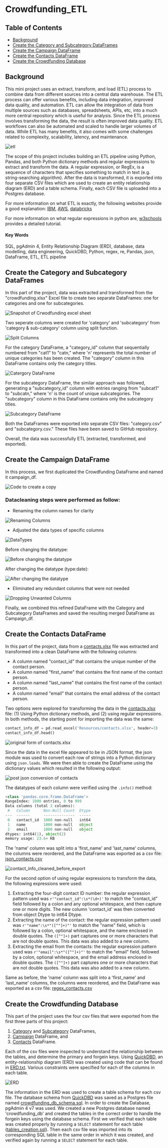 # Crowdfunding_ETL

## Table of Contents
* [Background](https://github.com/dspataru/Crowdfunding_ETL/blob/main/README.md#background)
* [Create the Category and Subcategory DataFrames](https://github.com/dspataru/Crowdfunding_ETL/blob/main/README.md#create-the-category-and-subcategory-dataframes)
* [Create the Campaign DataFrame](https://github.com/dspataru/Crowdfunding_ETL/blob/main/README.md#create-the-campaign-dataframe)
* [Create the Contacts DataFrame](https://github.com/dspataru/Crowdfunding_ETL/blob/main/README.md#create-the-contacts-dataframe)
* [Create the Crowdfunding Database](https://github.com/dspataru/Crowdfunding_ETL/blob/main/README.md#create-the-crowdfunding-database)

## Background

This mini project uses an extract, transform, and load (ETL) process to combine data from different sources into a central data warehouse. The ETL process can offer various benefits, including data integration, improved data quality, and automation. ETL can allow the integration of data from multiple sources such as databases, spreadsheets, APIs, etc, into a much more central repository which is useful for analysis. Since the ETL process involves transforming the data, the result is often improved data quality. ETL workflows can also be automated and scaled to handle larger volumes of data. While ETL has many benefits, it also comes with some challenges related to complexity, scalability, latency, and maintenance.

![etl](https://github.com/dspataru/Crowdfunding_ETL/blob/main/images/ETL.png)

The scope of this project includes building an ETL pipeline using Python, Pandas, and both Python dictionary methods and regular expressions to extract and transform the data. A regular expression, or RegEx, is a sequence of characters that specifies something to match in text (e.g. string-searching algorithm). After the data is transformed, it is exported into four separate CSV files which are used to create an entity relationship diagram (ERD) and a table schema. Finally, each CSV file is uploaded into a Postgres database.

For more information on what ETL is exactly, the following websites provide a good explanation: [IBM](https://www.ibm.com/topics/etl), [AWS](https://aws.amazon.com/what-is/etl/), [databricks](https://www.databricks.com/glossary/extract-transform-load)

For more information on what regular expressions in python are, [w3schools](https://www.w3schools.com/python/python_regex.asp) provides a detailed tutorial. 

#### Key Words
SQL, pgAdmin 4, Entity Relationship Diagram (ERD), database, data modelling, data engineering, QuickDBD, Python, regex, re, Pandas, json, DataFrame, ETL, ETL pipeline

## Create the Category and Subcategory DataFrames

In this part of the project, data was extracted and transformed from the "crowdfunding.xlsx" Excel file to create two separate DataFrames: one for categories and one for subcategories.

![Snapshot of Crwodfunding excel sheet](https://github.com/dspataru/Crowdfunding_ETL/assets/135666038/147b3b04-999d-410e-9ef2-357434341d51)

Two seperate columns were created for 'category' and 'subcategory' from 'category & sub-category' column using split function. 

![Split Columns](https://github.com/dspataru/Crowdfunding_ETL/assets/135666038/74e431a4-6bf1-4f92-8088-2dc4fbefd25d)

For the category DataFrame, a "category_id" column that sequentially numbered from "cat1" to "catn," where 'n' represents the total number of unique categories has been created. The "category" column in this DataFrame contains only the category titles.

![Catergory DataFrame](https://github.com/dspataru/Crowdfunding_ETL/assets/135666038/49681790-80cc-4749-a7ba-dd58c3e77cfc)

For the subcategory DataFrame, the similar approach was followed, generating a "subcategory_id" column with entries ranging from "subcat1" to "subcatn," where 'n' is the count of unique subcategories. The "subcategory" column in this DataFrame contains only the subcategory titles.

![Subcategory DataFrame](https://github.com/dspataru/Crowdfunding_ETL/assets/135666038/b3b472fb-78a3-4652-8ff1-dfdbc0fc0819)

Both the DataFrames were exported into separate CSV files: "category.csv" and "subcategory.csv." These files have been saved to GitHub repository.

Overall, the data was successfully ETL (extracted, transformed, and exported).


## Create the Campaign DataFrame
In this process, we first duplicated the Crowdfunding DataFrame and named it campaign_df. 

![Code to create a copy](https://github.com/dspataru/Crowdfunding_ETL/assets/135666038/0e1db052-5e41-4286-9ade-fc16740cd232)

### Datacleaning steps were performed as follow: 
* Renaming the column names for clarity
  
![Renaming Columns](https://github.com/dspataru/Crowdfunding_ETL/assets/135666038/7ba2e994-2d46-410e-96ef-7abb211cfa00)

* Adjusted the data types of specific columns
   
![DataTypes](https://github.com/dspataru/Crowdfunding_ETL/assets/135666038/04f57289-831a-4b18-a440-cd7e4f037017)

Before changing the datatype:
  
![Before changing the datatype](https://github.com/dspataru/Crowdfunding_ETL/assets/135666038/347504c0-6b9b-430c-8a15-7993d5a748e5)

After changing the datatype (type:date): 

![After changing the datatype](https://github.com/dspataru/Crowdfunding_ETL/assets/135666038/43f9e026-6ce9-4996-bc9a-7f8755969f26)

* Eliminated any redundant columns that were not needed
  
![Dropping Unwanted Columns](https://github.com/dspataru/Crowdfunding_ETL/assets/135666038/8d83d185-c0f6-404c-b383-6d3e05817d6e)

Finally, we combined this refined DataFrame with the Category and Subcategory DataFrames and saved the resulting merged DataFrame as Campaign_df.

## Create the Contacts DataFrame
In this part of the project, data from a [contacts.xlsx]() file was extracted and transformed into a clean DataFrame with the following columns:
* A column named "contact_id"  that contains the unique number of the contact person.
* A column named "first_name" that contains the first name of the contact person.
* A column named "last_name" that contains the first name of the contact person.
* A column named "email" that contains the email address of the contact person.

Two options were explored for transforming the data in the [contacts.xlsx]() file: (1) Using Python dictionary methods, and (2) using regular expressions. In both methods, the starting point for importing the data was the same:
```python
contact_info_df = pd.read_excel('Resources/contacts.xlsx', header=3)
contact_info_df.head()
```

![original form of contacts.xlsx](https://github.com/dspataru/Crowdfunding_ETL/blob/main/images/contact_info_OG.png)

Since the data in the excel file appeared to be in JSON format, the json module was used to convert each row of strings into a Python dictionary using `json.loads`. We were then able to create the DataFrame using the dictionary values which resulted in the following output:

![post json conversion of contacts](https://github.com/dspataru/Crowdfunding_ETL/blob/main/images/contact_info_updated.png)

The datatypes of each column were verified using the `.info()` method:
```python
<class 'pandas.core.frame.DataFrame'>
RangeIndex: 1000 entries, 0 to 999
Data columns (total 3 columns):
 #   Column      Non-Null Count  Dtype 
---  ------      --------------  ----- 
 0   contact_id  1000 non-null   int64 
 1   name        1000 non-null   object
 2   email       1000 non-null   object
dtypes: int64(1), object(2)
memory usage: 23.6+ KB
```

The 'name' column was split into a 'first_name' and 'last_name' columns, the columns were reordered, and the DataFrame was exported as a csv file: [json_contacts.csv](https://github.com/dspataru/Crowdfunding_ETL/blob/main/Resources/json_contacts.csv)

![contact_info_cleaned_before_export](https://github.com/dspataru/Crowdfunding_ETL/blob/main/images/contact_info_cleaned_before_export.png)

For the second option of using regular expressions to transform the data, the following expressions were used:
1. Extracting the four-digit contact ID number: the regular expression pattern used was `r'"contact_id":\s*(\d+)'` to match the "contact_id" field followed by a colon and any optional whitespace, and then capture one or more digits. The new column 'contact_id' was then converted from object Dtype to int64 Dtype.
2. Extracting the name of the contact: the regular expression pattern used was `r'"name":\s*"([^"]+)"'` to match the "name" field, which is followed by a colon, optional whitespace, and the name enclosed in double quotes. The `([^"]+)` part captures one or more characters that are not double quotes. This data was also added to a new column.
3. Extracting the email from the contacts: the regular expression pattern used was `r'"email":\s*"([^"]+)"'` to match the "email" field, followed by a colon, optional whitespace, and the email address enclosed in double quotes. The `([^"]+)` part captures one or more characters that are not double quotes. This data was also added to a new column.

Same as before, the 'name' column was split into a 'first_name' and 'last_name' columns, the columns were reordered, and the DataFrame was exported as a csv file: [regex_contacts.csv](https://github.com/dspataru/Crowdfunding_ETL/blob/main/Resources/regex_contacts.csv)

## Create the Crowdfunding Database

This part of the project uses the four csv files that were exported from the first three parts of this project:
1. [Category](https://github.com/dspataru/Crowdfunding_ETL/blob/main/Resources/category.csv) and [Subcategory](https://github.com/dspataru/Crowdfunding_ETL/blob/main/Resources/subcategory.csv) DataFrames,
2. [Campaign](https://github.com/dspataru/Crowdfunding_ETL/blob/main/Resources/campaign.csv) DataFrame, and
3. [Contacts](https://github.com/dspataru/Crowdfunding_ETL/blob/main/Resources/json_contacts.csv) DataFrame.

Each of the csv files were inspected to understand the relationship between the tables, and determine the primary and forgein keys. Using [QuickDBD](https://www.quickdatabasediagrams.com/), an entity-relationship diagram (ERD) was created using code that can be found in [ERD.txt](https://github.com/dspataru/Crowdfunding_ETL/blob/main/Crowdfunding_Database/ERD.txt). Various constraints were specified for each of the columns in each table.

![ERD](https://github.com/dspataru/Crowdfunding_ETL/blob/main/Crowdfunding_Database/images/Project2_ERD_DBDexport.png)

The information in the ERD was used to create a table schema for each csv file. The database schema from [QuickDBD](https://www.quickdatabasediagrams.com/) was saved as a Postgres file named [crowdfunding_db_schema.sql](https://github.com/dspataru/Crowdfunding_ETL/blob/main/Crowdfunding_Database/crowdfunding_db_schema.sql). In order to create the Database, pgAdmin 4 v7 was used. We created a new Postgres database named 'crowdfunding_db' and created the tables in the correct order to handle the forgein keys using the database schema. First we verified that each table was created properly by running a `SELECT` statement for each table ([tables_creation.sql](https://github.com/dspataru/Crowdfunding_ETL/blob/main/Crowdfunding_Database/tables_creation.sql)). Then each csv file was imported into its corresponding SQL table in the same order in which it was created, and verified again by running a `SELECT` statement for each table.







